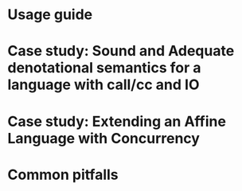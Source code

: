 # Usage guide

# Case study: Sound and Adequate denotational semantics for a language with call/cc and IO

# Case study: Extending an Affine Language with Concurrency

# Common pitfalls
